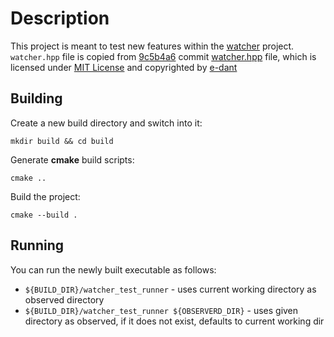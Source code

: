 # Description

This project is meant to test new features within the [watcher](https://github.com/e-dant/watcher) project. `watcher.hpp` file is copied from [9c5b4a6](https://github.com/e-dant/watcher/tree/9c5b4a6c581ef22785fed2f14ad9efde6ab6cc66) commit [watcher.hpp](https://github.com/e-dant/watcher/blob/9c5b4a6c581ef22785fed2f14ad9efde6ab6cc66/include/wtr/watcher.hpp) file, which is licensed under [MIT License](https://github.com/e-dant/watcher/blob/release/license) and copyrighted by [e-dant](https://github.com/e-dant)

## Building

Create a new build directory and switch into it:

`mkdir build && cd build`

Generate **cmake** build scripts:

`cmake ..`

Build the project: 

`cmake --build .`

## Running 

You can run the newly built executable as follows:
* `${BUILD_DIR}/watcher_test_runner` - uses current working directory as observed directory
* `${BUILD_DIR}/watcher_test_runner ${OBSERVERD_DIR}` - uses given directory as observed, if it does not exist, defaults to current working dir